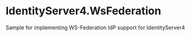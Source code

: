 # IdentityServer4.WsFederation
Sample for implementing WS-Federation IdP support for IdentityServer4
